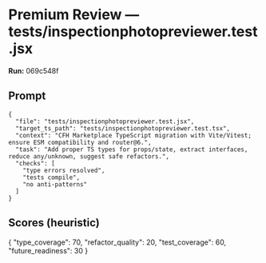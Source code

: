 # Premium Review — tests/inspectionphotopreviewer.test.jsx

**Run:** 069c548f

## Prompt

```
{
  "file": "tests/inspectionphotopreviewer.test.jsx",
  "target_ts_path": "tests/inspectionphotopreviewer.test.tsx",
  "context": "CFH Marketplace TypeScript migration with Vite/Vitest; ensure ESM compatibility and router@6.",
  "task": "Add proper TS types for props/state, extract interfaces, reduce any/unknown, suggest safe refactors.",
  "checks": [
    "type errors resolved",
    "tests compile",
    "no anti-patterns"
  ]
}
```

## Scores (heuristic)

{
  "type_coverage": 70,
  "refactor_quality": 20,
  "test_coverage": 60,
  "future_readiness": 30
}
